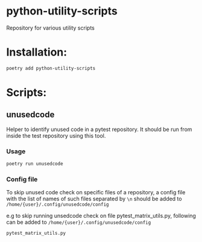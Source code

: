 # python-utility-scripts
Repository for various utility scripts

# Installation:
```bash
poetry add python-utility-scripts
```
# Scripts:
## unusedcode
Helper to identify unused code in a pytest repository. It should be run from inside the test repository using this tool.

### Usage
```bash
poetry run unusedcode
```
### Config file
To skip unused code check on specific files of a repository, a config file with the list of names of such files separated by `\n` should be added to
`/home/{user}/.config/unusedcode/config`

e.g to skip running unsedcode check on file pytest_matrix_utils.py, following can be added to `/home/{user}/.config/unusedcode/config`
```bash
pytest_matrix_utils.py
```
